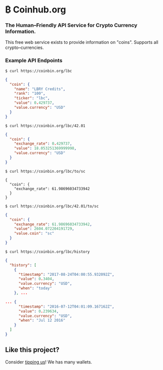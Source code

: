 # ₿ Coinhub.org

### The Human–Friendly API Service for Crypto Currency Information.

This free web service exists to provide information on "coins". Supports all crypto–currencies.

### Example API Endpoints

`$ curl https://coinbin.org/lbc`

```json
{
  "coin": {
    "name": "LBRY Credits", 
    "rank": "100", 
    "ticker": "lbc", 
    "value": 0.429737, 
    "value.currency": "USD"
  }
}
```
      

`$ curl https://coinbin.org/lbc/42.01`

```json
{
  "coin": {
    "exchange_rate": 0.429737, 
    "value": 18.053251369999998, 
    "value.currency": "USD"
  }
}
```
      

`$ curl https://coinbin.org/lbc/to/sc`

```
{
  "coin": {
    "exchange_rate": 61.98696034733942
  }
}
```
      

`$ curl https://coinbin.org/lbc/42.01/to/sc`

```json
{
  "coin": {
    "exchange_rate": 61.98696034733942, 
    "value": 2604.072204191729, 
    "value.coin": "sc"
  }
}
```

`$ curl https://coinbin.org/lbc/history`

```json
{
  "history": [
    {
      "timestamp": "2017-08-24T04:00:55.932092Z",
      "value": 0.3404,
      "value.currency": "USD",
      "when": "today"
    }, ...

... {
      "timestamp": "2016-07-12T04:01:09.167162Z",
      "value": 0.239634,
      "value.currency": "USD",
      "when": "Jul 12 2016"
    }
  ]
}
```

## Like this project?

Consider [tipping us](http://coinbin.org/thanks)! We has many wallets. 
